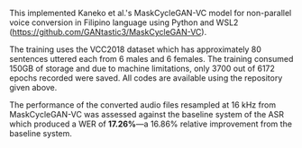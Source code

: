 This implemented Kaneko et al.'s MaskCycleGAN-VC model for non-parallel voice conversion in Filipino language using Python and WSL2 (https://github.com/GANtastic3/MaskCycleGAN-VC). 

The training uses the VCC2018 dataset which has approximately 80 sentences uttered each from 6 males and 6 females. The training consumed 150GB of storage and due to machine limitations, only 3700 out of 6172 epochs recorded were saved. All codes are available using the repository given above. 

The performance of the converted audio files resampled at 16 kHz from MaskCycleGAN-VC was assessed against the baseline system of the ASR which produced a WER of **17.26%**—a 16.86% relative improvement from the baseline system.
